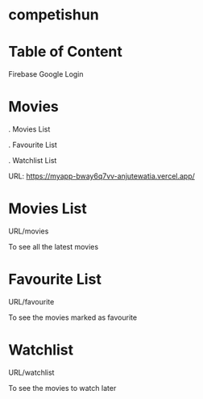 # competishun
# Table of Content
Firebase Google Login

 # Movies 
 
  . Movies List
  
  . Favourite List
  
  . Watchlist List

  URL:
  https://myapp-bway6q7vv-anjutewatia.vercel.app/

  # Movies List 
  URL/movies
  
   To see all the latest movies 
   # Favourite List 
   URL/favourite 

   To see the movies marked as favourite
   
# Watchlist
URL/watchlist

To see the movies to watch later 
